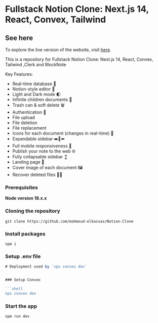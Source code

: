 # Fullstack Notion Clone: Next.js 14, React, Convex, Tailwind

## See here

To explore the live version of the website, visit [here](https://note-notion-app.vercel.app/).


This is a repository for Fullstack Notion Clone: Next.js 14, React, Convex, Tailwind ,Clerk and BlockNote

Key Features:

- Real-time database 🔗
- Notion-style editor 📝
- Light and Dark mode 🌓
- Infinite children documents 🌲
- Trash can & soft delete 🗑️
- Authentication 🔐
- File upload
- File deletion
- File replacement
- Icons for each document (changes in real-time) 🌠
- Expandable sidebar ➡️🔀⬅️
- Full mobile responsiveness 📱
- Publish your note to the web 🌐
- Fully collapsable sidebar ↕️
- Landing page 🛬
- Cover image of each document 🖼️
- Recover deleted files 🔄📄

### Prerequisites

**Node version 18.x.x**

### Cloning the repository

```shell
git clone https://github.com/mahmoud-elkassas/Notion-Clone
```

### Install packages

```shell
npm i
```

### Setup .env file

````js
# Deployment used by `npx convex dev`


### Setup Convex

```shell
npx convex dev

````

### Start the app

```shell
npm run dev
```
